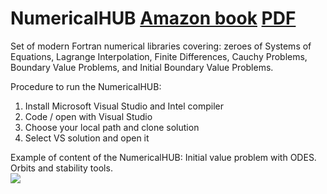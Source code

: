 
# NumericalHUB  [Amazon book](https://www.amazon.es/Applied-Mathematics-through-modern-FORTRAN/dp/B0851LN6HT/) [PDF](https://github.com/jahrWork/NumericalHUB_new/tree/master/doc/NumericalHUB_Jan_2022.pdf)

Set of modern Fortran numerical libraries covering:  zeroes of Systems of Equations,  Lagrange Interpolation, Finite Differences,  Cauchy Problems,  Boundary Value Problems, and  Initial Boundary Value  Problems.

Procedure to run the NumericalHUB: 

1) Install Microsoft Visual Studio and Intel compiler
2) Code / open with Visual Studio 
3) Choose your local path and clone solution 
4) Select VS solution and open it 


Example of content of the NumericalHUB: Initial value problem with ODES. Orbits and stability tools.  
![](MUSE_orbits_modules.png)
